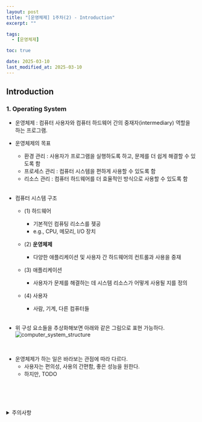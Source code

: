 ```yaml
---
layout: post
title: "[운영체제] 1주차(2) - Introduction"
excerpt: ""

tags:
  - [운영체제]

toc: true

date: 2025-03-10
last_modified_at: 2025-03-10
---
```

## Introduction
### 1. Operating System
- 운영체제 : 컴퓨터 사용자와 컴퓨터 하드웨어 간의 중재자(intermediary) 역할을 하는 프로그램.  
- 운영체제의 목표
  - 환경 관리 : 사용자가 프로그램을 실행하도록 하고, 문제를 더 쉽게 해결할 수 있도록 함
  - 프로세스 관리 : 컴퓨터 시스템을 편하게 사용할 수 있도록 함
  - 리소스 관리 : 컴퓨터 하드웨어를 더 효율적인 방식으로 사용할 수 있도록 함  

  <br>

- 컴퓨터 시스템 구조
  - (1) 하드웨어
    - 기본적인 컴퓨팅 리소스를 젲공
    - e.g., CPU, 메모리, I/O 장치

  - (2) **운영체제**
    - 다양한 애플리케이션 및 사용자 간 하드웨어의 컨트롤과 사용을 중재

  - (3) 애플리케이션
    - 사용자가 문제를 해결하는 데 시스템 리소스가 어떻게 사용될 지를 정의

  - (4) 사용자
    - 사람, 기계, 다른 컴퓨터들  

    <br>

- 위 구성 요소들을 추상화해보면 아래와 같은 그림으로 표현 가능하다.  
![computer_system_structure](TODO)  

<br>

- 운영체제가 하는 일은 바라보는 관점에 따라 다르다.  
  - 사용자는 편의성, 사용의 간편함, 좋은 성능을 원한다.
  - 하지만, TODO

<br>
<br>
<br>
<br>
<details>
<summary>주의사항</summary>
<div markdown="1">  

이 포스팅은 강원대학교 송원준 교수님의 운영체제 수업을 들으며 내용을 정리 한 것입니다.  
수업 내용에 대한 저작권은 교수님께 있으니,  
다른 곳으로의 무분별한 내용 복사를 자제해 주세요.  

</div>
</details>